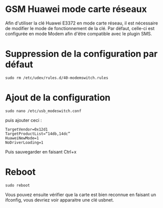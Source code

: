 # GSM Huawei mode carte réseaux

Afin d'utiliser la clé Huawei E3372 en mode carte réseau, il est nécessaire de modifier le mode de fonctionnement de la clé. Par défaut, celle-ci est configurée en mode Modem afin d'être compatible avec le plugin SMS.

# Suppression de la configuration par défaut

``sudo rm /etc/udev/rules.d/40-modemswitch.rules``

# Ajout de la configuration

``sudo nano /etc/usb_modeswitch.conf``

puis ajouter ceci :

````
TargetVendor=0x12d1
TargetProductList=“14db,14dc”
HuaweiNewMode=1
NoDriverLoading=1
````

Puis sauvegarder en faisant Ctrl+x

# Reboot

``sudo reboot``

Vous pouvez ensuite vérifier que la carte est bien reconnue en faisant un ifconfig, vous devriez voir apparaitre une clé usbnet.
